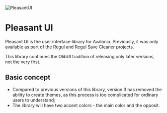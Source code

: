 ![PleasantUI](https://user-images.githubusercontent.com/44552715/235446915-1aaa8727-fe9d-49f9-a215-9d8e5d4ace92.png)

# Pleasant UI

Pleasant UI is the user interface library for Avalonia. Previously, it was only available as part of the Regul and Regul Save Cleaner projects.

This library continues the OlibUI tradition of releasing only later versions, not the very first.

## Basic concept

- Compared to previous versions of this library, version 3 has removed the ability to create themes, as this process is too complicated for ordinary users to understand;
- The library will have two accent colors - the main color and the opposit.
